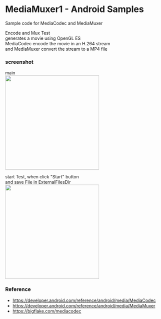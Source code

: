 MediaMuxer1 - Android Samples
===============

Sample code for MediaCodec and MediaMuxer <br/>

Encode and Mux Test <br/>
generates a movie using OpenGL ES <br/>
MediaCodec encode the movie in an H.264 stream <br/>
and MediaMuxer convert the stream to a MP4 file  <br/>

### screenshot <br/>
main <br/>
<image src="https://raw.githubusercontent.com/ohwada/Android_Samples/master/MediaMuxer1/screenshot/media_muxer1_main.png" width="300" /><br/>

start Test, when click "Start" button  <br/>
and save File in ExternalFilesDir <br/>
<image src="https://raw.githubusercontent.com/ohwada/Android_Samples/master/MediaMuxer1/screenshot/media_muxer1_file.png" width="300" /><br/>

### Reference <br/>
- https://developer.android.com/reference/android/media/MediaCodec
- https://developer.android.com/reference/android/media/MediaMuxer
- https://bigflake.com/mediacodec
